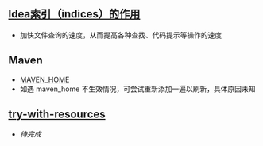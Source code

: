 ## [Idea索引（indices）的作用](https://blog.csdn.net/qq_35246620/article/details/64440072#:~:text=%E5%9C%A8%E6%9C%AC%E7%AF%87%E5%8D%9A%E6%96%87%E4%B8%AD%EF%BC%8C%E5%B0%B1%E8%AE%A9%E6%88%91%E4%BB%AC%E4%B8%80%E8%B5%B7%E4%BA%86%E8%A7%A3%E7%B4%A2%E5%BC%95%E7%9A%84%E7%94%A8%E9%80%94%EF%BC%8C%E5%AF%B9%E4%BA%86%EF%BC%8C%E8%BF%98%E6%9C%89%E7%BC%93%E5%AD%98%E3%80%82%20IntelliJ%20IDEA,%E7%9A%84%E7%BC%93%E5%AD%98%E5%92%8C%E7%B4%A2%E5%BC%95%E4%B8%BB%E8%A6%81%E6%98%AF%E7%94%A8%E6%9D%A5%E5%8A%A0%E5%BF%AB%E6%96%87%E4%BB%B6%E6%9F%A5%E8%AF%A2%E7%9A%84%E9%80%9F%E5%BA%A6%EF%BC%8C%E4%BB%8E%E8%80%8C%E6%8F%90%E9%AB%98%E5%90%84%E7%A7%8D%E6%9F%A5%E6%89%BE%E3%80%81%E4%BB%A3%E7%A0%81%E6%8F%90%E7%A4%BA%E7%AD%89%E6%93%8D%E4%BD%9C%E7%9A%84%E9%80%9F%E5%BA%A6%EF%BC%8C%E5%9B%A0%E6%AD%A4%E7%B4%A2%E5%BC%95%E5%AF%B9%20IntelliJ%20IDEA%20%E7%9A%84%E9%AB%98%E6%95%88%E6%80%A7%E6%9D%A5%E8%AF%B4%EF%BC%8C%E5%85%B7%E6%9C%89%E8%87%B3%E5%85%B3%E9%87%8D%E8%A6%81%E7%9A%84%E4%BD%9C%E7%94%A8%E3%80%82%EF%BF%BD)

  * 加快文件查询的速度，从而提高各种查找、代码提示等操作的速度 

## Maven

  * [MAVEN_HOME](https://blog.csdn.net/u010782846/article/details/52775774)
  * 如遇 maven_home 不生效情况，可尝试重新添加一遍以刷新，具体原因未知

## [try-with-resources](https://github.com/mylu314/blog/blob/main/timeline/2021/April/9.md)
  * *待完成*
